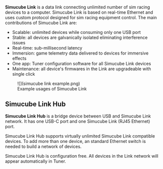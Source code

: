 **Simucube Link** is a data link connecting unlimited number of sim racing devices to a computer. Simucube Link is based on real-time Ethernet and uses custom protocol designed for sim racing equipment control. The main contributions of Simucube Link are:

- Scalable: unlimited devices while consuming only one USB port
- Stable: all devices are galvanically isolated eliminating interference issues
- Real-time: sub-millisecond latency
- Immersion: game telemetry data delivered to devices for immersive effects
- One app: Tuner configuration software for all Simucube Link devices
- Maintenance: all device's firmwares in the Link are upgradeable with single click

<figure markdown>
  ![](simucube link example.png)
  <figcaption>Example usages of Simucube Link</figcaption>
</figure>
  
## Simucube Link Hub

**Simucube Link Hub** is a bridge device between USB and Simucube Link network. It has one USB-C port and one Simucube Link (RJ45 Ethernet) port. 

Simucube Link Hub supports virtually unlimited Simucube Link compatible devices. To add more than one device, an standard Ethernet switch is needed to build a network of devices.

Simucube Link Hub is configuration free. All devices in the Link network will appear automatically in Tuner.